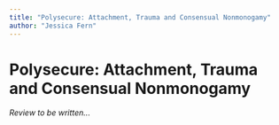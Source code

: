 ```yaml
---
title: "Polysecure: Attachment, Trauma and Consensual Nonmonogamy"
author: "Jessica Fern"
---
```


# Polysecure: Attachment, Trauma and Consensual Nonmonogamy

*Review to be written...*
